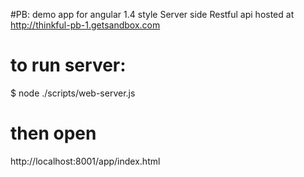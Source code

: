#PB: demo app for angular 1.4 style
Server side Restful api hosted at http://thinkful-pb-1.getsandbox.com

# to run server:
$ node ./scripts/web-server.js

# then open
http://localhost:8001/app/index.html